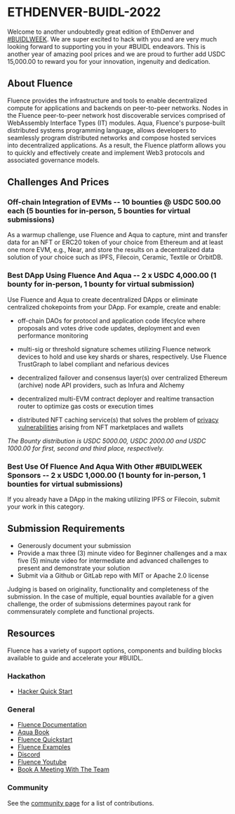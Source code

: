 # ETHDENVER-BUIDL-2022

Welcome to another undoubtedly great edition of EthDenver and [#BUIDLWEEK](https://www.ethdenver.com/schedule). We are super excited to hack with you and are very much looking forward to supporting you in your #BUIDL endeavors. This is another year of amazing pool prices and we are proud to further add USDC 15,000.00 to reward you for your innovation, ingenuity and dedication. 

## About Fluence

Fluence provides the infrastructure and tools to enable decentralized compute for applications and backends on peer-to-peer networks. Nodes in the Fluence peer-to-peer network host discoverable services comprised of WebAssembly Interface Types (IT) modules. Aqua, Fluence's purpose-built distributed systems programming language, allows developers to seamlessly program distributed networks and compose hosted services into decentralized applications. As a result, the Fluence platform allows you to quickly and effectively create and implement Web3 protocols and associated governance models.

## Challenges And Prices

### Off-chain Integration of EVMs -- 10 bounties @ USDC 500.00 each (5 bounties for in-person, 5 bounties for virtual submissions)

As a warmup challenge, use Fluence and Aqua to capture, mint and transfer data for an NFT or ERC20 token of your choice from Ethereum and at least one more EVM, e.g., Near, and store the results on a decentralized data solution of your choice such as IPFS, Filecoin, Ceramic, Textile or OrbitDB.


### Best DApp Using Fluence And Aqua -- 2 x USDC 4,000.00 (1 bounty for in-person, 1 bounty for virtual submission)

Use Fluence and Aqua to create decentralized DApps or eliminate centralized chokepoints from your DApp. For example, create and enable:

* off-chain DAOs for protocol and application code lifecylce where proposals and votes drive code updates, deployment and even performance monitoring

* multi-sig or threshold signature schemes utilizing Fluence network devices to hold and use key shards or shares, respectively. Use Fluence TrustGraph to label compliant and nefarious devices

* decentralized failover and consensus layer(s) over centralized Ethereum (archive) node API providers, such as Infura and Alchemy

* decentralized multi-EVM contract deployer and realtime transaction router to optimize gas costs or execution times

* distributed NFT caching service(s) that solves the problem of [privacy vulnerabilities](https://twitter.com/m_rtimr/status/1484477814510346241) arising from NFT marketplaces and wallets

*The Bounty distribution is USDC 5000.00, USDC 2000.00 and USDC 1000.00 for first, second and third place, respectively.*


### Best Use Of Fluence And Aqua With Other #BUIDLWEEK Sponsors -- 2 x USDC 1,000.00 (1 bounty for in-person, 1 bounties for virtual submissions)

If you already have a DApp in the making utilizing IPFS or Filecoin, submit your work in this category.

## Submission Requirements

* Generously document your submission
* Provide a max three (3) minute video for Beginner challenges and a max five (5) minute video for intermediate and advanced challenges to present and demonstrate your solution
* Submit via a Github or GitLab repo with MIT or Apache 2.0 license

Judging is based on originality, functionality and completeness of the submission. In the case of multiple, equal bounties available for a given challenge, the order of submissions determines payout rank for commensurately complete and functional projects.

## Resources

Fluence has a variety of support options, components and building blocks available to guide and accelerate your #BUIDL.

### Hackathon
* [Hacker Quick Start](https://www.notion.so/fluencenetwork/How-to-hack-on-Fluence-97e20ba47ef04df2bfd0c234ee90537d)

### General

* [Fluence Documentation](https://doc.fluence.dev/docs/)
* [Aqua Book](https://doc.fluence.dev/aqua-book/)
* [Fluence Quickstart](https://github.com/fluencelabs/examples/tree/main/quickstart)
* [Fluence Examples](https://github.com/fluencelabs/examples)
* [Discord](https://fluence.chat)
* [Fluence Youtube](https://www.youtube.com/channel/UC3b5eFyKRFlEMwSJ1BTjpbw)
* [Book A Meeting With The Team](https://calendly.com/fluencehack/)

### Community

See the [community page](https://github.com/fluencelabs/examples/tree/main/community) for a list of contributions.
